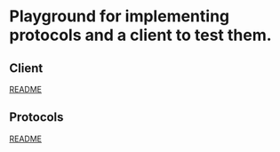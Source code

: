 # Playground for implementing protocols and a client to test them.

## Client

[README](broadcast-client/README.md)

## Protocols

[README](broadcast/README.md)
